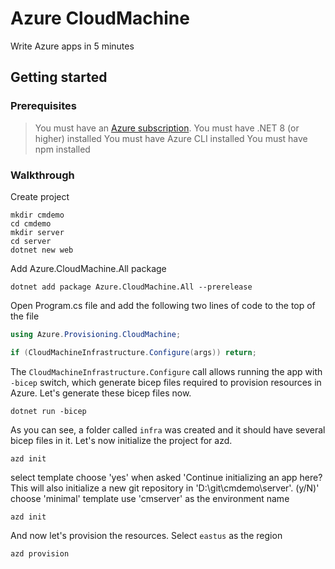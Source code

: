 # Azure CloudMachine

Write Azure apps in 5 minutes

## Getting started

### Prerequisites

> You must have an [Azure subscription](https://azure.microsoft.com/free/dotnet/).
> You must have .NET 8 (or higher) installed
> You must have Azure CLI installed
> You must have npm installed

### Walkthrough

Create project

```dotnetcli
mkdir cmdemo
cd cmdemo
mkdir server
cd server
dotnet new web
```

Add Azure.CloudMachine.All package
```dotnetcli
dotnet add package Azure.CloudMachine.All --prerelease
```

Open Program.cs file and add the following two lines of code to the top of the file
```csharp
using Azure.Provisioning.CloudMachine;

if (CloudMachineInfrastructure.Configure(args)) return;
```
The `CloudMachineInfrastructure.Configure` call allows running the app with `-bicep` switch, which generate bicep files required to provision resources in Azure. Let's generate these bicep files now. 
```dotnetcli
dotnet run -bicep
```
As you can see, a folder called `infra` was created and it should have several bicep files in it. Let's now initialize the project for azd.
```dotnetcli
azd init
```
select template
choose 'yes' when asked 'Continue initializing an app here? This will also initialize a new git repository in 'D:\git\cmdemo\server'. (y/N)'
choose 'minimal' template 
use 'cmserver' as the environment name
```dotnetcli
azd init
```
And now let's provision the resources. Select `eastus` as the region
```dotnetcli
azd provision
```
